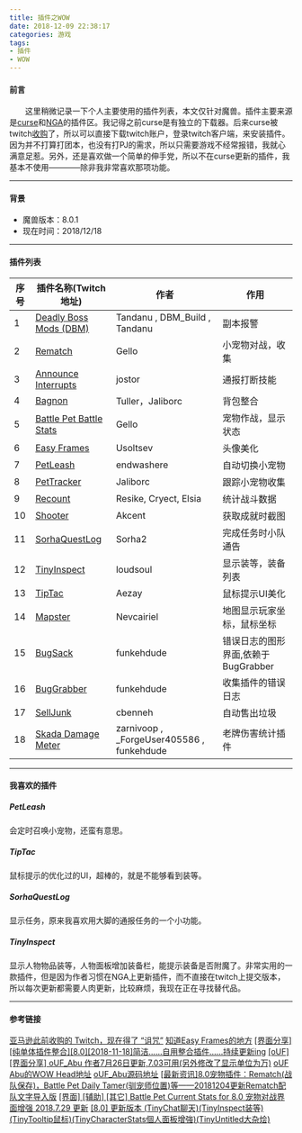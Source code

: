```yaml
---
title: 插件之WOW
date: 2018-12-09 22:38:17
categories: 游戏
tags: 
- 插件
- WOW
---
```

#### 前言

&emsp;&emsp;这里稍微记录一下个人主要使用的插件列表，本文仅针对魔兽。插件主要来源是[curse](https://wow.curseforge.com/)和[NGA](https://ngabbs.com/thread.php?fid=200)的插件区。我记得之前curse是有独立的下载器。后来curse被twitch[收购](https://blog.twitch.tv/twitch-and-curse-8ae2b20acf91)了，所以可以直接下载twitch账户，登录twitch客户端，来安装插件。
因为并不打算打团本，也没有打PJ的需求，所以只需要游戏不经常报错，我就心满意足惹。另外，还是喜欢做一个简单的伸手党，所以不在curse更新的插件，我基本不使用————除非我非常喜欢那项功能。
<!-- more -->
* * * 

#### 背景
- 魔兽版本：8.0.1
- 现在时间：2018/12/18

* * *
#### 插件列表

序号 | 插件名称(Twitch地址) | 作者 | 作用 
---  | ------ | ---- | ----
1 | [Deadly Boss Mods (DBM)](https://www.curseforge.com/wow/addons/deadly-boss-mods) | Tandanu , DBM_Build , Tandanu | 副本报警 
2 | [Rematch](https://www.curseforge.com/wow/addons/rematch) | Gello | 小宠物对战，收集
3 | [Announce Interrupts](https://www.curseforge.com/wow/addons/announce-interrupts) | jostor | 通报打断技能
4 | [Bagnon](https://www.curseforge.com/wow/addons/bagnon) | Tuller，Jaliborc | 背包整合
5 | [Battle Pet Battle Stats](https://www.curseforge.com/wow/addons/battle-pet-battle-stats) | Gello | 宠物作战，显示状态
6 | [Easy Frames](https://www.curseforge.com/wow/addons/easy-frames) | Usoltsev | 头像美化
7 | [PetLeash](https://www.curseforge.com/wow/addons/petleash) | endwashere | 自动切换小宠物
8 | [PetTracker](https://www.curseforge.com/wow/addons/pettracker) | Jaliborc | 跟踪小宠物收集
9 | [Recount](https://www.curseforge.com/wow/addons/recount) | Resike, Cryect, Elsia | 统计战斗数据
10 | [Shooter](https://www.curseforge.com/wow/addons/shooter) | Akcent | 获取成就时截图
11 | [SorhaQuestLog](https://www.curseforge.com/wow/addons/sorhaquestlog) | Sorha2 | 完成任务时小队通告
12 | [TinyInspect](https://www.curseforge.com/wow/addons/itemlevel-anywhere) | loudsoul | 显示装等，装备列表
13 | [TipTac](https://www.curseforge.com/wow/addons/tip-tac) | Aezay | 鼠标提示UI美化 
14 | [Mapster](https://www.curseforge.com/wow/addons/mapster) | Nevcairiel | 地图显示玩家坐标，鼠标坐标 
15 | [BugSack](https://www.curseforge.com/wow/addons/bug-grabber) | funkehdude | 错误日志的图形界面,依赖于BugGrabber
16 | [BugGrabber](https://www.curseforge.com/wow/addons/bug-grabber) | funkehdude | 收集插件的错误日志
17 | [SellJunk](https://www.wowace.com/projects/sell-junk) | cbenneh | 自动售出垃圾
18 | [Skada Damage Meter](https://www.wowace.com/projects/skada) | zarnivoop , _ForgeUser405586 , funkehdude | 老牌伤害统计插件

* * * 

#### 我喜欢的插件
##### PetLeash
会定时召唤小宠物，还蛮有意思。

##### TipTac
鼠标提示的优化过的UI，超棒的，就是不能够看到装等。

##### SorhaQuestLog
显示任务，原来我喜欢用大脚的通报任务的一个小功能。

##### TinyInspect
显示人物物品装等，人物面板增加装备栏，能提示装备是否附魔了。非常实用的一款插件，但是因为作者习惯在NGA上更新插件，而不直接在twitch上提交版本，所以每次更新都需要人肉更新，比较麻烦，我现在正在寻找替代品。
* * * 

#### 参考链接

[亚马逊此前收购的 Twitch，现在得了 “诅咒”](https://www.ifanr.com/703795)
[知道Easy Frames的地方](https://ngabbs.com/read.php?pid=278254553)
[[界面分享][纯单体插件整合][8.0][2018-11-18]简洁……自用整合插件……持续更新ing](https://ngabbs.com/read.php?tid=10150474)
[[oUF] [界面分享] oUF_Abu 作者7月26日更新,7.03可用(另外修改了显示单位为万)](https://nga.178.com/read.php?tid=9632817)
[oUF Abu的WOW Head地址](https://www.wowinterface.com/downloads/info23020-oUFAbu.html#info)
[oUF_Abu源码地址](https://github.com/Sticklord/oUF_Abu)
[[最新资讯]8.0宠物插件：Rematch(战队保存)，Battle Pet Daily Tamer(驯宠师位置)等——20181204更新Rematch配队文字导入版](https://bbs.nga.cn/read.php?tid=7496247)
[[界面] [辅助] [其它] Battle Pet Current Stats for 8.0 宠物对战界面增强 2018.7.29 更新](https://bbs.nga.cn/read.php?tid=6966921&page=e)
[[8.0] 更新版本 (TinyChat聊天)(TinyInspect装等)(TinyTooltip鼠标)(TinyCharacterStats個人面板增強)(TinyUntitled大杂烩)](https://bbs.nga.cn/read.php?tid=10240957)